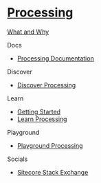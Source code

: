 # [Processing]()

[What and Why]()

Docs

- [Processing Documentation](https://doc.sitecore.com/en/developers/101/sitecore-experience-platform/processing.html)

Discover

- [Discover Processing]()

Learn

- [Getting Started]()
- [Learn Processing]()

Playground

- [Playground Processing]()

Socials

- [Sitecore Stack Exchange](https://sitecore.stackexchange.com/questions/tagged/processing)
